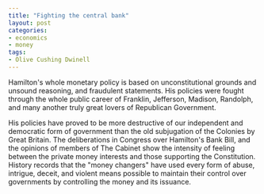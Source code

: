 ```yaml
---
title: "Fighting the central bank"
layout: post
categories:
- economics
- money
tags:
- Olive Cushing Dwinell
---
```


Hamilton's whole monetary policy is based on unconstitutional grounds and unsound reasoning, and fraudulent statements. His policies were fought through the whole public career of Franklin, Jefferson, Madison, Randolph, and many another truly great lovers of Republican Government.

His policies have proved to be more destructive of our independent and democratic form of government than the old subjugation of the Colonies by Great Britain. The deliberations in Congress over Hamilton's Bank Bill, and the opinions of members of The Cabinet show the intensity of feeling between the private money interests and those supporting the Constitution. History records that the "money changers" have used every form of abuse, intrigue, deceit, and violent means possible to maintain their control over governments by controlling the money and its issuance.
